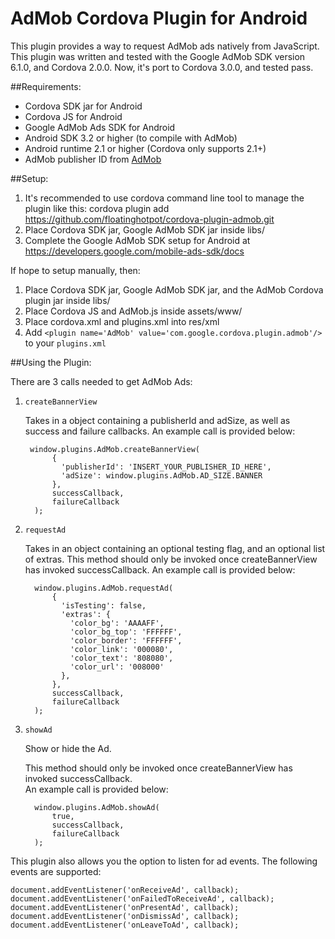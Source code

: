 AdMob Cordova Plugin for Android
================================

This plugin provides a way to request AdMob ads natively from JavaScript.
This plugin was written and tested with the Google AdMob SDK version 6.1.0,
and Cordova 2.0.0.
Now, it's port to Cordova 3.0.0, and tested pass.

##Requirements:

- Cordova SDK jar for Android
- Cordova JS for Android
- Google AdMob Ads SDK for Android
- Android SDK 3.2 or higher (to compile with AdMob)
- Android runtime 2.1 or higher (Cordova only supports 2.1+)
- AdMob publisher ID from [AdMob](www.admob.com)

##Setup:

1. It's recommended to use cordova command line tool to manage the plugin like this:
   cordova plugin add https://github.com/floatinghotpot/cordova-plugin-admob.git
2. Place Cordova SDK jar, Google AdMob SDK jar inside libs/
3. Complete the Google AdMob SDK setup for Android at
   https://developers.google.com/mobile-ads-sdk/docs

If hope to setup manually, then:

1. Place Cordova SDK jar, Google AdMob SDK jar, and the AdMob Cordova plugin
   jar inside libs/
2. Place Cordova JS and AdMob.js inside assets/www/
3. Place cordova.xml and plugins.xml into res/xml
4. Add `<plugin name='AdMob' value='com.google.cordova.plugin.admob'/>`
   to your `plugins.xml`

##Using the Plugin:

There are 3 calls needed to get AdMob Ads:

1. `createBannerView`

   Takes in a object containing a publisherId and adSize, as well as success
   and failure callbacks.  An example call is provided below:

        window.plugins.AdMob.createBannerView(
             {
               'publisherId': 'INSERT_YOUR_PUBLISHER_ID_HERE',
               'adSize': window.plugins.AdMob.AD_SIZE.BANNER
             },
             successCallback,
             failureCallback
         );

2. `requestAd`

   Takes in an object containing an optional testing flag, and an optional
   list of extras.  This method should only be invoked once createBannerView
   has invoked successCallback.  An example call is provided below:

         window.plugins.AdMob.requestAd(
             {
               'isTesting': false,
               'extras': {
                 'color_bg': 'AAAAFF',
                 'color_bg_top': 'FFFFFF',
                 'color_border': 'FFFFFF',
                 'color_link': '000080',
                 'color_text': '808080',
                 'color_url': '008000'
               },
             },
             successCallback,
             failureCallback
         );


3. `showAd`

   Show or hide the Ad.
   
   This method should only be invoked once createBannerView has invoked successCallback.  
   An example call is provided below:

         window.plugins.AdMob.showAd( 
             true,
             successCallback,
             failureCallback
         );

This plugin also allows you the option to listen for ad events.  The following
events are supported:

    document.addEventListener('onReceiveAd', callback);
    document.addEventListener('onFailedToReceiveAd', callback);
    document.addEventListener('onPresentAd', callback);
    document.addEventListener('onDismissAd', callback);
    document.addEventListener('onLeaveToAd', callback); 
